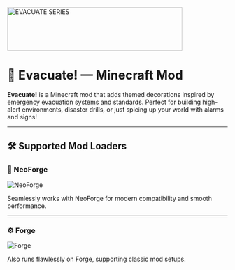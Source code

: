 <img width="400" height="100" alt="EVACUATE SERIES" src="https://github.com/user-attachments/assets/95796eaa-eaff-400c-90b8-8650b92ecb2a" />

# 🚨 Evacuate! — Minecraft Mod

**Evacuate!** is a Minecraft mod that adds themed decorations inspired by emergency evacuation systems and standards. Perfect for building high-alert environments, disaster drills, or just spicing up your world with alarms and signs!

---

## 🛠️ Supported Mod Loaders

### 🔧 NeoForge

![NeoForge](https://github.com/user-attachments/assets/baa60218-5ea2-4785-adc4-73dd3cdaaf95)

Seamlessly works with NeoForge for modern compatibility and smooth performance.

---

### ⚙️ Forge

![Forge](https://github.com/user-attachments/assets/330aa42c-5084-4237-a218-5fca9065104b)

Also runs flawlessly on Forge, supporting classic mod setups.
